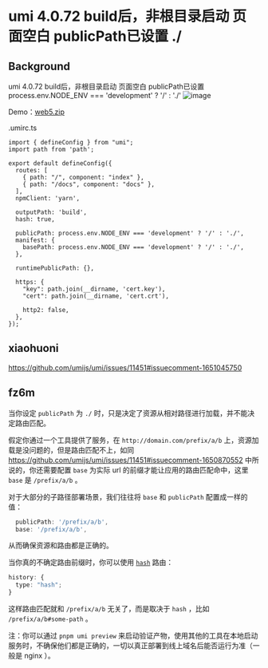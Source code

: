 # umi 4.0.72 build后，非根目录启动 页面空白 publicPath已设置 ./

## Background

umi 4.0.72 build后，非根目录启动 页面空白
publicPath已设置 process.env.NODE_ENV === 'development' ? '/' : './'
![image](https://github.com/umijs/umi/assets/5111701/6a6e1aa4-ee60-4584-b853-a68fbff417be)

Demo：[web5.zip](https://github.com/umijs/umi/files/12167592/web5.zip)

.umirc.ts

```
import { defineConfig } from "umi";
import path from 'path';

export default defineConfig({
  routes: [
    { path: "/", component: "index" },
    { path: "/docs", component: "docs" },
  ],
  npmClient: 'yarn',

  outputPath: 'build',
  hash: true,

  publicPath: process.env.NODE_ENV === 'development' ? '/' : './',
  manifest: {
    basePath: process.env.NODE_ENV === 'development' ? '/' : './',
  },

  runtimePublicPath: {},

  https: {
    "key": path.join(__dirname, 'cert.key'),
    "cert": path.join(__dirname, 'cert.crt'),

    http2: false,
  },
});

```

## xiaohuoni

https://github.com/umijs/umi/issues/11451#issuecomment-1651045750

## fz6m

当你设定 `publicPath` 为 `./` 时，只是决定了资源从相对路径进行加载，并不能决定路由匹配。

假定你通过一个工具提供了服务，在 `http://domain.com/prefix/a/b` 上，资源加载是没问题的，但是路由匹配不上，如同 https://github.com/umijs/umi/issues/11451#issuecomment-1650870552 中所说的，你还需要配置 `base` 为实际 url 的前缀才能让应用的路由匹配命中，这里 `base` 是 `/prefix/a/b` 。

对于大部分的子路径部署场景，我们往往将 `base` 和 `publicPath` 配置成一样的值：

```ts
  publicPath: '/prefix/a/b',
  base: '/prefix/a/b',
```

从而确保资源和路由都是正确的。

当你真的不确定路由前缀时，你可以使用 [`hash`](https://umijs.org/docs/api/config#history) 路由：

```ts
history: {
  type: "hash";
}
```

这样路由匹配就和 `/prefix/a/b` 无关了，而是取决于 `hash` ，比如 `/prefix/a/b#some-path` 。

注：你可以通过 `pnpm umi preview` 来启动验证产物，使用其他的工具在本地启动服务时，不确保他们都是正确的，一切以真正部署到线上域名后能否运行为准（一般是 nginx ）。
